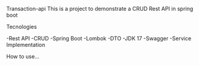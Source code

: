 Transaction-api
This is a project to demonstrate a CRUD Rest API in spring boot

Tecnologies

-Rest API
-CRUD
-Spring Boot
-Lombok
-DTO
-JDK 17
-Swagger
-Service Implementation

How to use...
